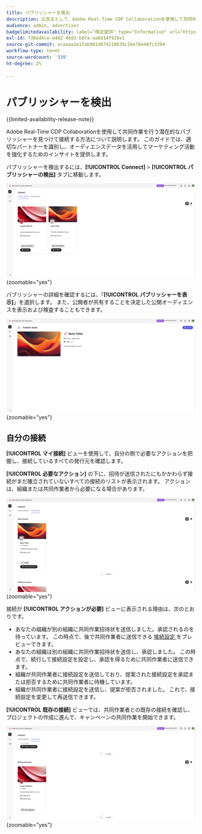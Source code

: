 ```yaml
---
title: パブリッシャーを検出
description: 広告主として、Adobe Real-Time CDP Collaborationを使用して共同作業を行う潜在的なパブリッシャーを見つける方法を説明します
audience: admin, advertiser
badgelimitedavailability: label="限定提供" type="Informative" url="https://helpx.adobe.com/jp/legal/product-descriptions/real-time-customer-data-platform-collaboration.html newtab=true"
exl-id: f38ed4ce-e4d2-46d3-b8fa-aa8d14f926e1
source-git-commit: acaaaa1e1fab981d874210639c16e76e48fc3394
workflow-type: tm+mt
source-wordcount: '339'
ht-degree: 2%

---
```


# パブリッシャーを検出

{{limited-availability-release-note}}

Adobe Real-Time CDP Collaborationを使用して共同作業を行う潜在的なパブリッシャーを見つけて接続する方法について説明します。 このガイドでは、適切なパートナーを識別し、オーディエンスデータを活用してマーケティング活動を強化するためのインサイトを提供します。

パブリッシャーを検出するには、**[!UICONTROL Connect]** > **[!UICONTROL パブリッシャーの検出]** タブに移動します。

![ パブリッシャーの検出ページ ](/help/assets/connect/discover-publishers/discover-publishers-overview.png){zoomable="yes"}

パブリッシャーの詳細を確認するには、「**[!UICONTROL パブリッシャーを表示]**」を選択します。 また、公開者が共有することを決定した公開オーディエンスを表示および検査することもできます。

![ 発行者のプロファイルを表示 ](/help/assets/connect/discover-publishers/view-publisher-profile.png){zoomable="yes"}

## 自分の接続

**[!UICONTROL マイ接続]** ビューを使用して、自分の側で必要なアクションを把握し、接続しているすべての発行元を確認します。

**[!UICONTROL 必要なアクション]** の下に、招待が送信されたにもかかわらず接続がまだ確立されていないすべての接続のリストが表示されます。 アクションは、組織または共同作業者から必要になる場合があります。

![ アクションが必要です：マイ接続画面のビュー ](/help/assets/connect/discover-publishers/action-required-view.png){zoomable="yes"}

接続が **[!UICONTROL アクションが必要]** ビューに表示される理由は、次のとおりです。

* あなたの組織が別の組織に共同作業招待状を送信しました。承認されるのを待っています。 この時点で、後で共同作業者に送信できる [ 接続設定 ](/help/guide/glossary.md#connection-settings) をプレビューできます。
* あなたの組織は別の組織に共同作業招待状を送信し、承認しました。 この時点で、続行して接続設定を設定し、承認を得るために共同作業者に送信できます。
* 組織が共同作業者に接続設定を送信しており、提案された接続設定を承認または拒否するために共同作業者に待機しています。
* 組織が共同作業者に接続設定を送信し、提案が拒否されました。 これで、接続設定を変更して再送信できます。

**[!UICONTROL 既存の接続]** ビューでは、共同作業者との既存の接続を確認し、プロジェクトの作成に進んで、キャンペーンの共同作業を開始できます。

![ マイ接続画面の既存の接続ビュー ](/help/assets/connect/discover-publishers/existing-connections-view.png){zoomable="yes"}
